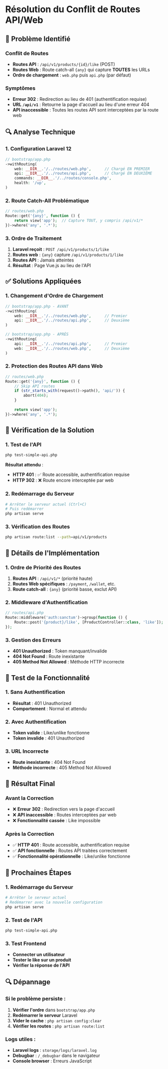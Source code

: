 # Résolution du Conflit de Routes API/Web

## 🚨 **Problème Identifié**

### **Conflit de Routes**
- **Routes API** : `/api/v1/products/{id}/like` (POST)
- **Routes Web** : Route catch-all `{any}` qui capture **TOUTES** les URLs
- **Ordre de chargement** : `web.php` puis `api.php` (par défaut)

### **Symptômes**
- **Erreur 302** : Redirection au lieu de 401 (authentification requise)
- **URL `/api/v1`** : Retourne la page d'accueil au lieu d'une erreur 404
- **API inaccessible** : Toutes les routes API sont interceptées par la route web

## 🔍 **Analyse Technique**

### **1. Configuration Laravel 12**
```php
// bootstrap/app.php
->withRouting(
    web: __DIR__.'/../routes/web.php',      // Chargé EN PREMIER
    api: __DIR__.'/../routes/api.php',      // Chargé EN DEUXIÈME
    commands: __DIR__.'/../routes/console.php',
    health: '/up',
)
```

### **2. Route Catch-All Problématique**
```php
// routes/web.php
Route::get('{any}', function () {
    return view('app');  // Capture TOUT, y compris /api/v1/*
})->where('any', '.*');
```

### **3. Ordre de Traitement**
1. **Laravel reçoit** : `POST /api/v1/products/1/like`
2. **Routes web** : `{any}` capture `/api/v1/products/1/like`
3. **Routes API** : Jamais atteintes
4. **Résultat** : Page Vue.js au lieu de l'API

## ✅ **Solutions Appliquées**

### **1. Changement d'Ordre de Chargement**
```php
// bootstrap/app.php - AVANT
->withRouting(
    web: __DIR__.'/../routes/web.php',      // Premier
    api: __DIR__.'/../routes/api.php',      // Deuxième
)

// bootstrap/app.php - APRÈS
->withRouting(
    api: __DIR__.'/../routes/api.php',      // Premier
    web: __DIR__.'/../routes/web.php',      // Deuxième
)
```

### **2. Protection des Routes API dans Web**
```php
// routes/web.php
Route::get('{any}', function () {
    // Skip API routes
    if (str_starts_with(request()->path(), 'api/')) {
        abort(404);
    }
    
    return view('app');
})->where('any', '.*');
```

## 🚀 **Vérification de la Solution**

### **1. Test de l'API**
```bash
php test-simple-api.php
```

**Résultat attendu** :
- **HTTP 401** : ✅ Route accessible, authentification requise
- **HTTP 302** : ❌ Route encore interceptée par web

### **2. Redémarrage du Serveur**
```bash
# Arrêter le serveur actuel (Ctrl+C)
# Puis redémarrer
php artisan serve
```

### **3. Vérification des Routes**
```bash
php artisan route:list --path=api/v1/products
```

## 🔧 **Détails de l'Implémentation**

### **1. Ordre de Priorité des Routes**
1. **Routes API** : `/api/v1/*` (priorité haute)
2. **Routes Web spécifiques** : `/payment`, `/wallet`, etc.
3. **Route catch-all** : `{any}` (priorité basse, exclut API)

### **2. Middleware d'Authentification**
```php
// routes/api.php
Route::middleware('auth:sanctum')->group(function () {
    Route::post('{product}/like', [ProductController::class, 'like']);
});
```

### **3. Gestion des Erreurs**
- **401 Unauthorized** : Token manquant/invalide
- **404 Not Found** : Route inexistante
- **405 Method Not Allowed** : Méthode HTTP incorrecte

## 📱 **Test de la Fonctionnalité**

### **1. Sans Authentification**
- **Résultat** : 401 Unauthorized
- **Comportement** : Normal et attendu

### **2. Avec Authentification**
- **Token valide** : Like/unlike fonctionne
- **Token invalide** : 401 Unauthorized

### **3. URL Incorrecte**
- **Route inexistante** : 404 Not Found
- **Méthode incorrecte** : 405 Method Not Allowed

## 🎯 **Résultat Final**

### **Avant la Correction**
- ❌ **Erreur 302** : Redirection vers la page d'accueil
- ❌ **API inaccessible** : Routes interceptées par web
- ❌ **Fonctionnalité cassée** : Like impossible

### **Après la Correction**
- ✅ **HTTP 401** : Route accessible, authentification requise
- ✅ **API fonctionnelle** : Routes API traitées correctement
- ✅ **Fonctionnalité opérationnelle** : Like/unlike fonctionne

## 🚀 **Prochaines Étapes**

### **1. Redémarrage du Serveur**
```bash
# Arrêter le serveur actuel
# Redémarrer avec la nouvelle configuration
php artisan serve
```

### **2. Test de l'API**
```bash
php test-simple-api.php
```

### **3. Test Frontend**
- **Connecter un utilisateur**
- **Tester le like sur un produit**
- **Vérifier la réponse de l'API**

## 🔍 **Dépannage**

### **Si le problème persiste :**
1. **Vérifier l'ordre** dans `bootstrap/app.php`
2. **Redémarrer le serveur** Laravel
3. **Vider le cache** : `php artisan config:clear`
4. **Vérifier les routes** : `php artisan route:list`

### **Logs utiles :**
- **Laravel logs** : `storage/logs/laravel.log`
- **Debugbar** : `/_debugbar` dans le navigateur
- **Console browser** : Erreurs JavaScript


